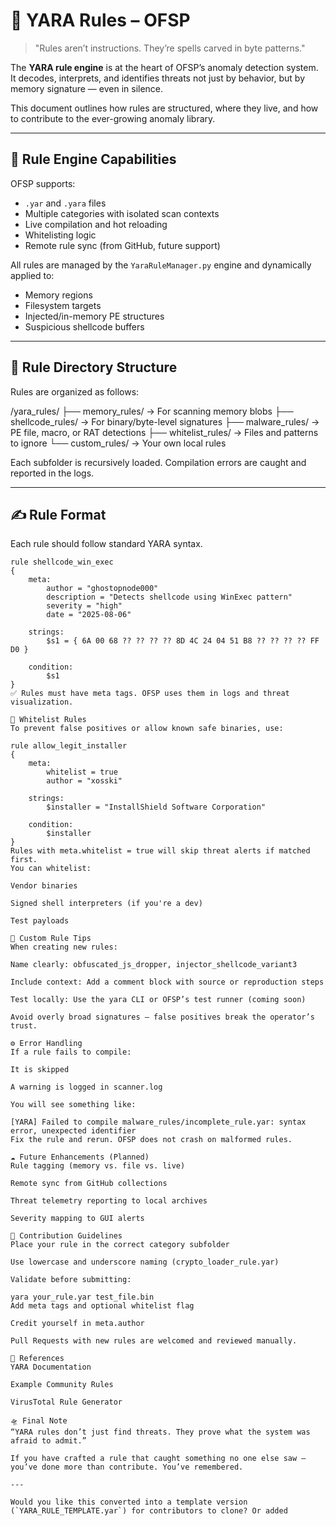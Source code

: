 # 📜 YARA Rules – OFSP

> "Rules aren’t instructions. They’re spells carved in byte patterns."

The **YARA rule engine** is at the heart of OFSP’s anomaly detection system. It decodes, interprets, and identifies threats not just by behavior, but by memory signature — even in silence.

This document outlines how rules are structured, where they live, and how to contribute to the ever-growing anomaly library.

---

## 🔧 Rule Engine Capabilities

OFSP supports:
- `.yar` and `.yara` files
- Multiple categories with isolated scan contexts
- Live compilation and hot reloading
- Whitelisting logic
- Remote rule sync (from GitHub, future support)

All rules are managed by the `YaraRuleManager.py` engine and dynamically applied to:
- Memory regions
- Filesystem targets
- Injected/in-memory PE structures
- Suspicious shellcode buffers

---

## 📁 Rule Directory Structure

Rules are organized as follows:

/yara_rules/
├── memory_rules/ → For scanning memory blobs
├── shellcode_rules/ → For binary/byte-level signatures
├── malware_rules/ → PE file, macro, or RAT detections
├── whitelist_rules/ → Files and patterns to ignore
└── custom_rules/ → Your own local rules

Each subfolder is recursively loaded. Compilation errors are caught and reported in the logs.

---

## ✍️ Rule Format

Each rule should follow standard YARA syntax.

```yara
rule shellcode_win_exec
{
    meta:
        author = "ghostopnode000"
        description = "Detects shellcode using WinExec pattern"
        severity = "high"
        date = "2025-08-06"

    strings:
        $s1 = { 6A 00 68 ?? ?? ?? ?? 8D 4C 24 04 51 B8 ?? ?? ?? ?? FF D0 }
    
    condition:
        $s1
}
✅ Rules must have meta tags. OFSP uses them in logs and threat visualization.

🧼 Whitelist Rules
To prevent false positives or allow known safe binaries, use:

rule allow_legit_installer
{
    meta:
        whitelist = true
        author = "xosski"

    strings:
        $installer = "InstallShield Software Corporation"

    condition:
        $installer
}
Rules with meta.whitelist = true will skip threat alerts if matched first.
You can whitelist:

Vendor binaries

Signed shell interpreters (if you're a dev)

Test payloads

🧪 Custom Rule Tips
When creating new rules:

Name clearly: obfuscated_js_dropper, injector_shellcode_variant3

Include context: Add a comment block with source or reproduction steps

Test locally: Use the yara CLI or OFSP’s test runner (coming soon)

Avoid overly broad signatures — false positives break the operator’s trust.

⚙️ Error Handling
If a rule fails to compile:

It is skipped

A warning is logged in scanner.log

You will see something like:

[YARA] Failed to compile malware_rules/incomplete_rule.yar: syntax error, unexpected identifier
Fix the rule and rerun. OFSP does not crash on malformed rules.

☁️ Future Enhancements (Planned)
Rule tagging (memory vs. file vs. live)

Remote sync from GitHub collections

Threat telemetry reporting to local archives

Severity mapping to GUI alerts

🧭 Contribution Guidelines
Place your rule in the correct category subfolder

Use lowercase and underscore naming (crypto_loader_rule.yar)

Validate before submitting:

yara your_rule.yar test_file.bin
Add meta tags and optional whitelist flag

Credit yourself in meta.author

Pull Requests with new rules are welcomed and reviewed manually.

📎 References
YARA Documentation

Example Community Rules

VirusTotal Rule Generator

🛸 Final Note
“YARA rules don’t just find threats. They prove what the system was afraid to admit.”

If you have crafted a rule that caught something no one else saw —
you’ve done more than contribute. You’ve remembered.

---

Would you like this converted into a template version (`YARA_RULE_TEMPLATE.yar`) for contributors to clone? Or added 